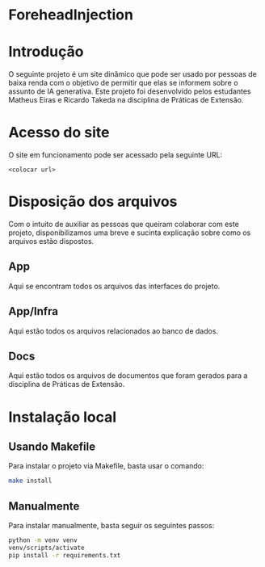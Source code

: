 # ForeheadInjection

# Introdução

O seguinte projeto é um site dinâmico que pode ser usado por pessoas de baixa renda com o objetivo de permitir que elas se informem sobre o assunto de IA generativa.
Este projeto foi desenvolvido pelos estudantes Matheus Eiras e Ricardo Takeda na disciplina de Práticas de Extensão.

# Acesso do site
O site em funcionamento pode ser acessado pela seguinte URL:
``` url
<colocar url>
```

# Disposição dos arquivos
Com o intuito de auxiliar as pessoas que queiram colaborar com este projeto, disponibilizamos uma breve e sucinta explicação sobre como os arquivos estão dispostos.

## App
Aqui se encontram todos os arquivos das interfaces do projeto.

## App/Infra
Aqui estão todos os arquivos relacionados ao banco de dados.

## Docs
Aqui estão todos os arquivos de documentos que foram gerados para a disciplina de Práticas de Extensão.

# Instalação local

## Usando Makefile
Para instalar o projeto via Makefile, basta usar o comando:
``` bash
make install
```

## Manualmente
Para instalar manualmente, basta seguir os seguintes passos:
``` bash
python -m venv venv
venv/scripts/activate
pip install -r requirements.txt
```